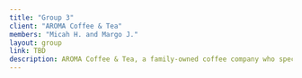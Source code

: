 ```yaml
---
title: "Group 3"
client: "AROMA Coffee & Tea"
members: "Micah H. and Margo J."
layout: group
link: TBD
description: AROMA Coffee & Tea, a family-owned coffee company who specializes in locally-sourced coffee.
---
```


